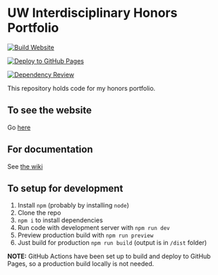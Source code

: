 # UW Interdisciplinary Honors Portfolio

[![Build Website](https://github.com/kjy5/honors-portfolio/actions/workflows/build.yml/badge.svg)](https://github.com/kjy5/honors-portfolio/actions/workflows/build.yml)

[![Deploy to GitHub Pages](https://github.com/kjy5/honors-portfolio/actions/workflows/deploy.yml/badge.svg)](https://github.com/kjy5/honors-portfolio/actions/workflows/deploy.yml)

[![Dependency Review](https://github.com/kjy5/honors-portfolio/actions/workflows/dependency-review.yml/badge.svg)](https://github.com/kjy5/honors-portfolio/actions/workflows/dependency-review.yml)

This repository holds code for my honors portfolio.

## To see the website

Go [here](https://kjy5.github.io/honors-portfolio/)

## For documentation

See [the wiki](https://github.com/kjy5/honors-portfolio/wiki)

## To setup for development

1. Install `npm` (probably by installing `node`)
2. Clone the repo
3. `npm i` to install dependencies
4. Run code with development server with `npm run dev`
5. Preview production build with `npm run preview`
6. Just build for production `npm run build` (output is in `/dist` folder)

**NOTE:** GitHub Actions have been set up to build and deploy to GitHub Pages, so a production build locally is not needed.
